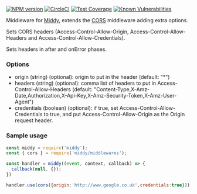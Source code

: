 [![NPM version](https://img.shields.io/npm/v/middy-cors-extended.svg?style=flat-square)](https://www.npmjs.com/package/middy-cors-extended)
[![CircleCI](https://circleci.com/gh/miki79/middy-cors-extended.svg?style=shield)](https://circleci.com/gh/miki79/middy-cors-extended)
[![Test Coverage](https://api.codeclimate.com/v1/badges/37f15eba5cacdf29b1c9/test_coverage)](https://codeclimate.com/github/miki79/middy-cors-extended/test_coverage)
[![Known Vulnerabilities](https://snyk.io/test/github/miki79/middy-cors-extended/badge.svg?targetFile=package.json)](https://snyk.io/test/github/miki79/middy-cors-extended?targetFile=package.json)

Middleware for [Middy](https://github.com/middyjs/middy), extends the [CORS](https://github.com/middyjs/middy/blob/master/docs/middlewares.md#cors) middleware adding extra options.

Sets CORS headers (Access-Control-Allow-Origin, Access-Control-Allow-Headers and Access-Control-Allow-Credentials).

Sets headers in after and onError phases.

### Options

- origin (string) (optional): origin to put in the header (default: "*")
- headers (string) (optional): comma list of headers to put in Access-Control-Allow-Headers (default: "Content-Type,X-Amz-Date,Authorization,X-Api-Key,X-Amz-Security-Token,X-Amz-User-Agent")
- credentials (boolean) (optional): if true, set Access-Control-Allow-Credentials to true, and put Access-Control-Allow-Origin as the Origin request header.


### Sample usage
```javascript
const middy = require('middy');
const { cors } = require('middy/middlewares');

const handler = middy((event, context, callback) => {
  callback(null, {});
})

handler.use(cors({origin:'http://www.google.co.uk',credentials:true}));

```